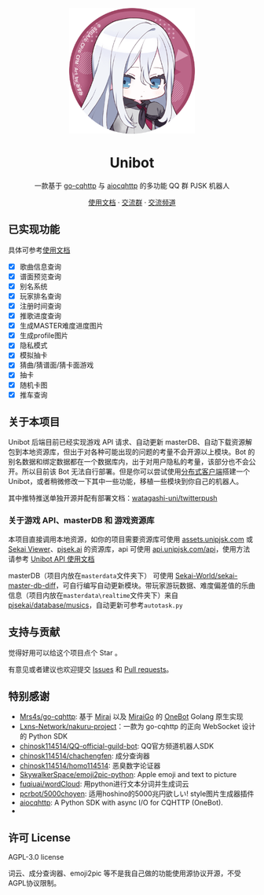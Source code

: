<div align="center">
  <img width="256" src="./docs/.vuepress/public/logo.png" alt="logo">

# Unibot
一款基于 [go-cqhttp](https://github.com/Mrs4s/go-cqhttp) 与 [aiocqhttp](https://github.com/nonebot/aiocqhttp) 的多功能 QQ 群 PJSK 机器人

[使用文档](https://docs.unipjsk.com/) · [交流群](https://qm.qq.com/cgi-bin/qm/qr?k=Osy7KwWvvLWYTjBFJH3MQwkAqgAIV7rT&jump_from=webapi) · [交流频道](https://qun.qq.com/qqweb/qunpro/share?_wv=3&_wwv=128&appChannel=share&inviteCode=7Pe26&appChannel=share&businessType=9&from=181074&biz=ka&shareSource=5)
</div>

## 已实现功能
具体可参考[使用文档](https://docs.unipjsk.com/)
- [x] 歌曲信息查询
- [x] 谱面预览查询
- [x] 别名系统
- [x] 玩家排名查询
- [x] 注册时间查询
- [x] 推歌进度查询
- [x] 生成MASTER难度进度图片
- [x] 生成profile图片
- [x] 隐私模式
- [x] 模拟抽卡
- [x] 猜曲/猜谱面/猜卡面游戏
- [x] 抽卡
- [x] 随机卡图
- [x] 推车查询

## 关于本项目

Unibot 后端目前已经实现游戏 API 请求、自动更新 masterDB、自动下载资源解包到本地资源库，但出于对各种可能出现的问题的考量不会开源以上模块。Bot 的别名数据和绑定数据都在一个数据库内，出于对用户隐私的考量，该部分也不会公开。所以目前该 Bot 无法自行部署。但是你可以尝试使用[分布式客户端](https://docs.unipjsk.com/distributed/)搭建一个Unibot，或者稍微修改一下其中一些功能，移植一些模块到你自己的机器人。

其中推特推送单独开源并配有部署文档：[watagashi-uni/twitterpush](https://github.com/watagashi-uni/twitterpush)

### 关于游戏 API、masterDB 和 游戏资源库

本项目直接调用本地资源，如你的项目需要资源库可使用 [assets.unipjsk.com](http://assets.unipjsk.com/) 或 [Sekai Viewer](https://sekai.best/asset_viewer)、[pjsek.ai](https://pjsek.ai/assets) 的资源库，api 可使用 [api.unipjsk.com/api](https://api.unipjsk.com/api)，使用方法请参考 [Unibot API 使用文档](https://docs.unipjsk.com/API)

masterDB（项目内放在`masterdata`文件夹下） 可使用 [Sekai-World/sekai-master-db-diff](https://github.com/Sekai-World/sekai-master-db-diff)，可自行编写自动更新模块。带玩家游玩数据、难度偏差值的乐曲信息（项目内放在`masterdata\realtime`文件夹下）来自 [pjsekai/database/musics](https://gitlab.com/pjsekai/database/musics)，自动更新可参考`autotask.py`

## 支持与贡献

觉得好用可以给这个项目点个 Star 。

有意见或者建议也欢迎提交 [Issues](https://github.com/watagashi-uni/Unibot/issues) 和 [Pull requests](https://github.com/watagashi-uni/Unibot/pulls)。

## 特别感谢

- [Mrs4s/go-cqhttp](https://github.com/Mrs4s/go-cqhttp): 基于 [Mirai](https://github.com/mamoe/mirai) 以及 [MiraiGo](https://github.com/Mrs4s/MiraiGo) 的 [OneBot](https://github.com/howmanybots/onebot/blob/master/README.md) Golang 原生实现 
- [Lxns-Network/nakuru-project](https://github.com/Lxns-Network/nakuru-project)：一款为 go-cqhttp 的正向 WebSocket 设计的 Python SDK
- [chinosk114514/QQ-official-guild-bot](https://github.com/chinosk114514/QQ-official-guild-bot): QQ官方频道机器人SDK
- [chinosk114514/chachengfen](https://github.com/chinosk114514/chachengfen): 成分查询器
- [chinosk114514/homo114514](https://github.com/chinosk114514/homo114514): 恶臭数字论证器
- [SkywalkerSpace/emoji2pic-python](https://github.com/SkywalkerSpace/emoji2pic-python): Apple emoji and text to picture
- [fuqiuai/wordCloud](https://github.com/fuqiuai/wordCloud): 用python进行文本分词并生成词云
- [pcrbot/5000choyen](https://github.com/pcrbot/5000choyen): 适用hoshino的5000兆円欲しい! style图片生成器插件
- [aiocqhttp](https://github.com/nonebot/aiocqhttp): A Python SDK with async I/O for CQHTTP (OneBot).
- 
## 许可 License

AGPL-3.0 license

词云、成分查询器、emoji2pic 等不是我自己做的功能使用源协议开源，不受AGPL协议限制。